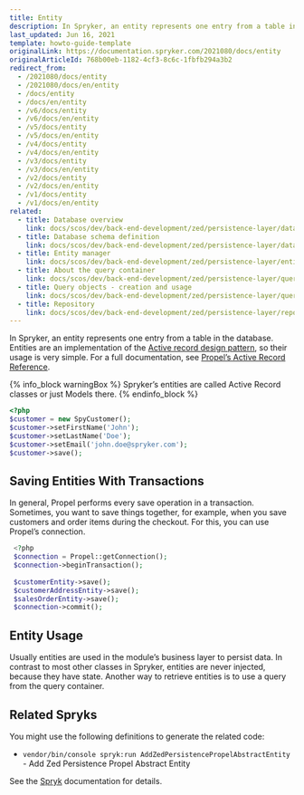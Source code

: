 ```yaml
---
title: Entity
description: In Spryker, an entity represents one entry from a table in the database. Entities are an implementation of the Active record design pattern, so their usage is very simple.
last_updated: Jun 16, 2021
template: howto-guide-template
originalLink: https://documentation.spryker.com/2021080/docs/entity
originalArticleId: 768b00eb-1182-4cf3-8c6c-1fbfb294a3b2
redirect_from:
  - /2021080/docs/entity
  - /2021080/docs/en/entity
  - /docs/entity
  - /docs/en/entity
  - /v6/docs/entity
  - /v6/docs/en/entity
  - /v5/docs/entity
  - /v5/docs/en/entity
  - /v4/docs/entity
  - /v4/docs/en/entity
  - /v3/docs/entity
  - /v3/docs/en/entity
  - /v2/docs/entity
  - /v2/docs/en/entity
  - /v1/docs/entity
  - /v1/docs/en/entity
related: 
  - title: Database overview
    link: docs/scos/dev/back-end-development/zed/persistence-layer/database-overview.html 
  - title: Database schema definition
    link: docs/scos/dev/back-end-development/zed/persistence-layer/database-schema-definition.html
  - title: Entity manager
    link: docs/scos/dev/back-end-development/zed/persistence-layer/entity-manager.html
  - title: About the query container
    link: docs/scos/dev/back-end-development/zed/persistence-layer/query-container/query-container.html 
  - title: Query objects - creation and usage
    link: docs/scos/dev/back-end-development/zed/persistence-layer/query-objects-creation-and-usage.html
  - title: Repository
    link: docs/scos/dev/back-end-development/zed/persistence-layer/repository.html
---
```


In Spryker, an entity represents one entry from a table in the database. Entities are an implementation of the [Active record design pattern](https://en.wikipedia.org/wiki/Active_record_pattern), so their usage is very simple. For a full documentation, see [Propel’s Active Record Reference](http://propelorm.org/documentation/reference/active-record.html).

{% info_block warningBox %}
Spryker’s entities are called Active Record classes or just Models there.
{% endinfo_block %}

```php
<?php
$customer = new SpyCustomer();
$customer->setFirstName('John');
$customer->setLastName('Doe');
$customer->setEmail('john.doe@spryker.com');
$customer->save();
```

## Saving Entities With Transactions

In general, Propel performs every save operation in a transaction. Sometimes, you want to save things together, for example, when you save customers and order items during the checkout. For this, you can use Propel’s connection.

```php
 <?php
 $connection = Propel::getConnection();
 $connection->beginTransaction();
 
 $customerEntity->save();
 $customerAddressEntity->save();
 $salesOrderEntity->save();
 $connection->commit();
```

## Entity Usage

Usually entities are used in the module’s business layer to persist data. In contrast to most other classes in Spryker, entities are never injected, because they have state. Another way to retrieve entities is to use a query from the query container.

## Related Spryks

You might use the following definitions to generate the related code:

* `vendor/bin/console spryk:run AddZedPersistencePropelAbstractEntity` - Add Zed Persistence Propel Abstract Entity

See the [Spryk](/docs/scos/dev/sdk/development-tools/spryk-code-generator.html) documentation for details.

